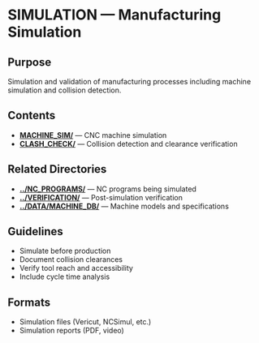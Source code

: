# SIMULATION — Manufacturing Simulation

## Purpose
Simulation and validation of manufacturing processes including machine simulation and collision detection.

## Contents
- **[MACHINE_SIM/](MACHINE_SIM/)** — CNC machine simulation
- **[CLASH_CHECK/](CLASH_CHECK/)** — Collision detection and clearance verification

## Related Directories
- **[../NC_PROGRAMS/](../NC_PROGRAMS/)** — NC programs being simulated
- **[../VERIFICATION/](../VERIFICATION/)** — Post-simulation verification
- **[../DATA/MACHINE_DB/](../DATA/MACHINE_DB/)** — Machine models and specifications

## Guidelines
- Simulate before production
- Document collision clearances
- Verify tool reach and accessibility
- Include cycle time analysis

## Formats
- Simulation files (Vericut, NCSimul, etc.)
- Simulation reports (PDF, video)

